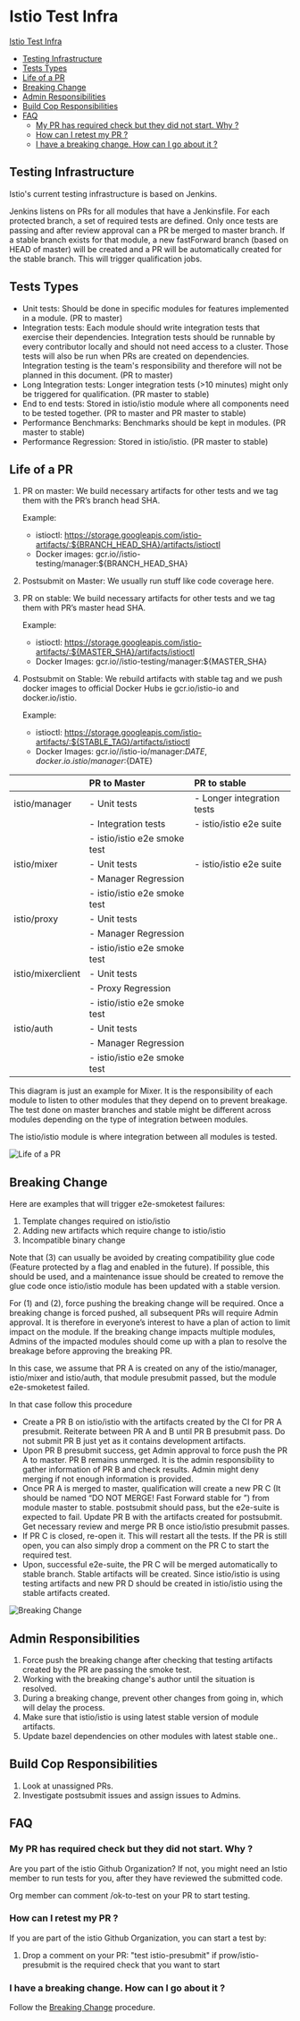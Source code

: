 # Istio Test Infra #

[Istio Test Infra](#istio-test-infra)
* [Testing Infrastructure](#testing-infrastructure)
* [Tests Types](#tests-types)
* [Life of a PR](#life-of-a-pr)
* [Breaking Change](#breaking-change)
* [Admin Responsibilities](#admin-responsibilities)
* [Build Cop Responsibilities](#build-cop-responsibilities)
* [FAQ](#faq)
  + [My PR has required check but they did not start. Why ?](#my-pr-has-required-check-but-they-did-not-start-why-)
  + [How can I retest my PR ?](#how-can-i-retest-my-pr-)
  + [I have a breaking change. How can I go about it ?](#i-have-a-breaking-change-how-can-i-go-about-it-)

## Testing Infrastructure ##

Istio's current testing infrastructure is based on Jenkins.

Jenkins listens on PRs for all modules that have a Jenkinsfile. For each protected branch, a set of required tests
are defined. Only once tests are passing and after review approval can a PR be merged to master branch. If a stable branch
exists for that module, a new fastForward branch (based on HEAD of master) will be created and a PR will be automatically
created for the stable branch. This will trigger qualification jobs.

## Tests Types ##

* Unit tests: Should be done in specific modules for features implemented in a module. (PR to master)
* Integration tests: Each module should write integration tests that exercise their dependencies. Integration tests should be runnable by every contributor locally and should not need access to a cluster. Those tests will also be run when PRs are created on dependencies. Integration testing is the team's responsibility and therefore will not be planned in this document. (PR to master)
* Long Integration tests: Longer integration tests (>10 minutes) might only be triggered for qualification. (PR master to stable)
* End to end tests: Stored in istio/istio module where all components need to be tested together. (PR to master and PR master to stable)
* Performance Benchmarks: Benchmarks should be kept in modules. (PR master to stable)
* Performance Regression: Stored in istio/istio. (PR master to stable)

## Life of a PR ##

1. PR on master: We build necessary artifacts for other tests and we tag them with the PR’s branch head SHA.

    Example:
    * istioctl: https://storage.googleapis.com/istio-artifacts/:${BRANCH_HEAD_SHA}/artifacts/istioctl
    * Docker images: gcr.io//istio-testing/manager:${BRANCH_HEAD_SHA}

1. Postsubmit on Master: We usually run stuff like code coverage here.

1. PR on stable: We build necessary artifacts for other tests and we tag them with PR’s master head SHA.

    Example:
    * istioctl: https://storage.googleapis.com/istio-artifacts/:${MASTER_SHA}/artifacts/istioctl
    * Docker Images: gcr.io//istio-testing/manager:${MASTER_SHA}

1. Postsubmit on Stable: We rebuild artifacts with stable tag and we push docker images to official Docker Hubs ie gcr.io/istio-io and docker.io/istio.

    Example:
    * istioctl: https://storage.googleapis.com/istio-artifacts/:${STABLE_TAG}/artifacts/istioctl
    * Docker Images: gcr.io//istio-io/manager:${DATE}, docker.io.istio/manager:${DATE}

|                   | PR to Master                  | PR to stable                  |
|:------------------|:------------------------------|:------------------------------|
| istio/manager     | - Unit tests                  | - Longer integration tests    |
|                   | - Integration tests           | - istio/istio e2e suite       |
|                   | - istio/istio e2e smoke test  |                               |
| istio/mixer       | - Unit tests                  | - istio/istio e2e suite       |
|                   | - Manager Regression          |                               |
|                   | - istio/istio e2e smoke test  |                               |
| istio/proxy       | - Unit tests                  |                               |
|                   | - Manager Regression          |                               |
|                   | - istio/istio e2e smoke test  |                               |
| istio/mixerclient | - Unit tests                  |                               |
|                   | - Proxy Regression            |                               |
|                   | - istio/istio e2e smoke test  |                               |
| istio/auth        | - Unit tests                  |                               |
|                   | - Manager Regression          |                               |
|                   | - istio/istio e2e smoke test  |                               |

This diagram is just an example for Mixer. It is the responsibility of each module to
listen to other modules that they depend on to prevent breakage. The test done on master branches
and stable might be different across modules depending on the type of integration between modules.

The istio/istio module is where integration between all modules is tested.

![Life of a PR](doc/pr_life.png)

## Breaking Change ##

Here are examples that will trigger e2e-smoketest failures:

1. Template changes required on istio/istio
1. Adding new artifacts which require change to istio/istio
1. Incompatible binary change

Note that (3) can usually be avoided by creating compatibility glue code (Feature protected by a flag and enabled in the future). If possible, this should be used, and a maintenance issue should be created to remove the glue code once istio/istio module has been updated with a stable version.

For (1) and (2), force pushing the breaking change will be required. Once a breaking change is forced pushed, all subsequent PRs will require Admin approval. It is therefore in everyone’s interest to have a plan of action to limit impact on the module. If the breaking change impacts multiple modules, Admins of the impacted modules should come up with a plan to resolve the breakage before approving the breaking PR.

In this case, we assume that PR A is created on any of the istio/manager, istio/mixer and istio/auth, that module presubmit passed, but the module e2e-smoketest failed.

In that case follow this procedure

* Create a PR B on istio/istio with the artifacts created by the CI for PR A presubmit. Reiterate between PR A and B until PR B presubmit pass. Do not submit PR B just yet as it contains development artifacts.
* Upon PR B presubmit success, get Admin approval to force push the PR A to master. PR B remains unmerged. It is the admin responsibility to gather information of PR B and check results. Admin might deny merging if not enough information is provided.
* Once PR A is merged to master, qualification will create a new PR C (It should be named “DO NOT MERGE! Fast Forward stable for <SHA in master>”) from module master to stable. postsubmit should pass, but the e2e-suite is expected to fail. Update PR B with the artifacts created for postsubmit. Get necessary review and merge PR B once istio/istio presubmit passes.
* If PR C is closed, re-open it. This will restart all the tests. If the PR is still open, you can also simply drop a comment on the PR C to start the required test.
* Upon, successful e2e-suite, the PR C will be merged automatically to stable branch. Stable artifacts will be created. Since istio/istio is using testing artifacts and new PR D should be created in istio/istio using the stable artifacts created.


![Breaking Change](doc/breaking_change.png)

## Admin Responsibilities ##

1. Force push the breaking change after checking that testing artifacts created by the PR are passing the smoke test.
1. Working with the breaking change's author until the situation is resolved.
1. During a breaking change, prevent other changes from going in, which will delay the process.
1. Make sure that istio/istio is using latest stable version of module artifacts.
1. Update bazel dependencies on other modules with latest stable one..

## Build Cop Responsibilities ##

1. Look at unassigned PRs.
1. Investigate postsubmit issues and assign issues to Admins.



## FAQ ##

### My PR has required check but they did not start. Why ? ###

Are you part of the istio Github Organization? If not, you might need an Istio member to run tests for you,
after they have reviewed the submitted code.

Org member can comment /ok-to-test on your PR to start testing.

### How can I retest my PR ? ###

If you are part of the istio Github Organization, you can start a test by:

1. Drop a comment on your PR: "test istio-presubmit" if prow/istio-presubmit is the required check that you want to start

### I have a breaking change. How can I go about it ? ###

Follow the [Breaking Change](#breaking-change) procedure.
